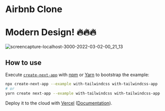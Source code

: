 # Airbnb Clone

# Modern Design! 🔥🔥🔥
![screencapture-localhost-3000-2022-03-02-00_21_13](https://user-images.githubusercontent.com/77756002/156349779-26b74801-5394-4b97-9d35-67b9cf75d255.png)

## How to use

Execute [`create-next-app`](https://github.com/vercel/next.js/tree/canary/packages/create-next-app) with [npm](https://docs.npmjs.com/cli/init) or [Yarn](https://yarnpkg.com/lang/en/docs/cli/create/) to bootstrap the example:

```bash
npx create-next-app --example with-tailwindcss with-tailwindcss-app
# or
yarn create next-app --example with-tailwindcss with-tailwindcss-app
```

Deploy it to the cloud with [Vercel](https://vercel.com/new?utm_source=github&utm_medium=readme&utm_campaign=next-example) ([Documentation](https://nextjs.org/docs/deployment)).
